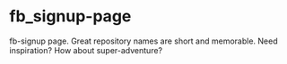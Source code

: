 # fb_signup-page
fb-signup page. Great repository names are short and memorable. Need inspiration? How about super-adventure?
